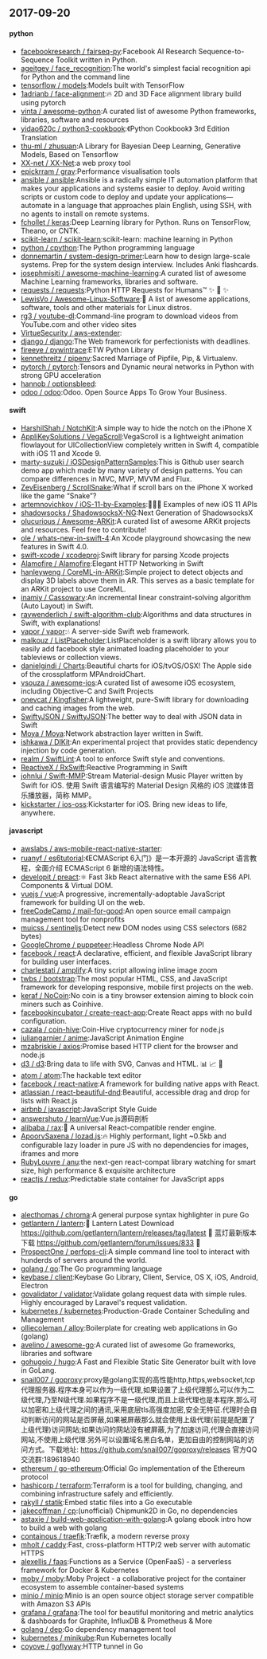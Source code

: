 ## 2017-09-20

#### python
* [facebookresearch / fairseq-py](https://github.com/facebookresearch/fairseq-py):Facebook AI Research Sequence-to-Sequence Toolkit written in Python.
* [ageitgey / face_recognition](https://github.com/ageitgey/face_recognition):The world's simplest facial recognition api for Python and the command line
* [tensorflow / models](https://github.com/tensorflow/models):Models built with TensorFlow
* [1adrianb / face-alignment](https://github.com/1adrianb/face-alignment):🔥 2D and 3D Face alignment library build using pytorch
* [vinta / awesome-python](https://github.com/vinta/awesome-python):A curated list of awesome Python frameworks, libraries, software and resources
* [yidao620c / python3-cookbook](https://github.com/yidao620c/python3-cookbook):《Python Cookbook》 3rd Edition Translation
* [thu-ml / zhusuan](https://github.com/thu-ml/zhusuan):A Library for Bayesian Deep Learning, Generative Models, Based on Tensorflow
* [XX-net / XX-Net](https://github.com/XX-net/XX-Net):a web proxy tool
* [epickrram / grav](https://github.com/epickrram/grav):Performance visualisation tools
* [ansible / ansible](https://github.com/ansible/ansible):Ansible is a radically simple IT automation platform that makes your applications and systems easier to deploy. Avoid writing scripts or custom code to deploy and update your applications— automate in a language that approaches plain English, using SSH, with no agents to install on remote systems.
* [fchollet / keras](https://github.com/fchollet/keras):Deep Learning library for Python. Runs on TensorFlow, Theano, or CNTK.
* [scikit-learn / scikit-learn](https://github.com/scikit-learn/scikit-learn):scikit-learn: machine learning in Python
* [python / cpython](https://github.com/python/cpython):The Python programming language
* [donnemartin / system-design-primer](https://github.com/donnemartin/system-design-primer):Learn how to design large-scale systems. Prep for the system design interview. Includes Anki flashcards.
* [josephmisiti / awesome-machine-learning](https://github.com/josephmisiti/awesome-machine-learning):A curated list of awesome Machine Learning frameworks, libraries and software.
* [requests / requests](https://github.com/requests/requests):Python HTTP Requests for Humans™ ✨ 🍰 ✨
* [LewisVo / Awesome-Linux-Software](https://github.com/LewisVo/Awesome-Linux-Software):🐧 A list of awesome applications, software, tools and other materials for Linux distros.
* [rg3 / youtube-dl](https://github.com/rg3/youtube-dl):Command-line program to download videos from YouTube.com and other video sites
* [VirtueSecurity / aws-extender](https://github.com/VirtueSecurity/aws-extender):
* [django / django](https://github.com/django/django):The Web framework for perfectionists with deadlines.
* [fireeye / pywintrace](https://github.com/fireeye/pywintrace):ETW Python Library
* [kennethreitz / pipenv](https://github.com/kennethreitz/pipenv):Sacred Marriage of Pipfile, Pip, & Virtualenv.
* [pytorch / pytorch](https://github.com/pytorch/pytorch):Tensors and Dynamic neural networks in Python with strong GPU acceleration
* [hannob / optionsbleed](https://github.com/hannob/optionsbleed):
* [odoo / odoo](https://github.com/odoo/odoo):Odoo. Open Source Apps To Grow Your Business.

#### swift
* [HarshilShah / NotchKit](https://github.com/HarshilShah/NotchKit):A simple way to hide the notch on the iPhone X
* [AppliKeySolutions / VegaScroll](https://github.com/AppliKeySolutions/VegaScroll):VegaScroll is a lightweight animation flowlayout for UICollectionView completely written in Swift 4, compatible with iOS 11 and Xcode 9.
* [marty-suzuki / iOSDesignPatternSamples](https://github.com/marty-suzuki/iOSDesignPatternSamples):This is Github user search demo app which made by many variety of design patterns. You can compare differences in MVC, MVP, MVVM and Flux.
* [ZevEisenberg / ScrollSnake](https://github.com/ZevEisenberg/ScrollSnake):What if scroll bars on the iPhone X worked like the game “Snake”?
* [artemnovichkov / iOS-11-by-Examples](https://github.com/artemnovichkov/iOS-11-by-Examples):👨🏻‍💻 Examples of new iOS 11 APIs
* [shadowsocks / ShadowsocksX-NG](https://github.com/shadowsocks/ShadowsocksX-NG):Next Generation of ShadowsocksX
* [olucurious / Awesome-ARKit](https://github.com/olucurious/Awesome-ARKit):A curated list of awesome ARKit projects and resources. Feel free to contribute!
* [ole / whats-new-in-swift-4](https://github.com/ole/whats-new-in-swift-4):An Xcode playground showcasing the new features in Swift 4.0.
* [swift-xcode / xcodeproj](https://github.com/swift-xcode/xcodeproj):Swift library for parsing Xcode projects
* [Alamofire / Alamofire](https://github.com/Alamofire/Alamofire):Elegant HTTP Networking in Swift
* [hanleyweng / CoreML-in-ARKit](https://github.com/hanleyweng/CoreML-in-ARKit):Simple project to detect objects and display 3D labels above them in AR. This serves as a basic template for an ARKit project to use CoreML.
* [inamiy / Cassowary](https://github.com/inamiy/Cassowary):An incremental linear constraint-solving algorithm (Auto Layout) in Swift.
* [raywenderlich / swift-algorithm-club](https://github.com/raywenderlich/swift-algorithm-club):Algorithms and data structures in Swift, with explanations!
* [vapor / vapor](https://github.com/vapor/vapor):💧 A server-side Swift web framework.
* [malkouz / ListPlaceholder](https://github.com/malkouz/ListPlaceholder):ListPlaceholder is a swift library allows you to easily add facebook style animated loading placeholder to your tableviews or collection views.
* [danielgindi / Charts](https://github.com/danielgindi/Charts):Beautiful charts for iOS/tvOS/OSX! The Apple side of the crossplatform MPAndroidChart.
* [vsouza / awesome-ios](https://github.com/vsouza/awesome-ios):A curated list of awesome iOS ecosystem, including Objective-C and Swift Projects
* [onevcat / Kingfisher](https://github.com/onevcat/Kingfisher):A lightweight, pure-Swift library for downloading and caching images from the web.
* [SwiftyJSON / SwiftyJSON](https://github.com/SwiftyJSON/SwiftyJSON):The better way to deal with JSON data in Swift
* [Moya / Moya](https://github.com/Moya/Moya):Network abstraction layer written in Swift.
* [ishkawa / DIKit](https://github.com/ishkawa/DIKit):An experimental project that provides static dependency injection by code generation.
* [realm / SwiftLint](https://github.com/realm/SwiftLint):A tool to enforce Swift style and conventions.
* [ReactiveX / RxSwift](https://github.com/ReactiveX/RxSwift):Reactive Programming in Swift
* [johnlui / Swift-MMP](https://github.com/johnlui/Swift-MMP):Stream Material-design Music Player written by Swift for iOS. 使用 Swift 语言编写的 Material Design 风格的 iOS 流媒体音乐播放器，简称 MMP。
* [kickstarter / ios-oss](https://github.com/kickstarter/ios-oss):Kickstarter for iOS. Bring new ideas to life, anywhere.

#### javascript
* [awslabs / aws-mobile-react-native-starter](https://github.com/awslabs/aws-mobile-react-native-starter):
* [ruanyf / es6tutorial](https://github.com/ruanyf/es6tutorial):《ECMAScript 6入门》是一本开源的 JavaScript 语言教程，全面介绍 ECMAScript 6 新增的语法特性。
* [developit / preact](https://github.com/developit/preact):⚛️ Fast 3kb React alternative with the same ES6 API. Components & Virtual DOM.
* [vuejs / vue](https://github.com/vuejs/vue):A progressive, incrementally-adoptable JavaScript framework for building UI on the web.
* [freeCodeCamp / mail-for-good](https://github.com/freeCodeCamp/mail-for-good):An open source email campaign management tool for nonprofits
* [muicss / sentineljs](https://github.com/muicss/sentineljs):Detect new DOM nodes using CSS selectors (682 bytes)
* [GoogleChrome / puppeteer](https://github.com/GoogleChrome/puppeteer):Headless Chrome Node API
* [facebook / react](https://github.com/facebook/react):A declarative, efficient, and flexible JavaScript library for building user interfaces.
* [charlestati / amplify](https://github.com/charlestati/amplify):A tiny script allowing inline image zoom
* [twbs / bootstrap](https://github.com/twbs/bootstrap):The most popular HTML, CSS, and JavaScript framework for developing responsive, mobile first projects on the web.
* [keraf / NoCoin](https://github.com/keraf/NoCoin):No coin is a tiny browser extension aiming to block coin miners such as Coinhive.
* [facebookincubator / create-react-app](https://github.com/facebookincubator/create-react-app):Create React apps with no build configuration.
* [cazala / coin-hive](https://github.com/cazala/coin-hive):Coin-Hive cryptocurrency miner for node.js
* [juliangarnier / anime](https://github.com/juliangarnier/anime):JavaScript Animation Engine
* [mzabriskie / axios](https://github.com/mzabriskie/axios):Promise based HTTP client for the browser and node.js
* [d3 / d3](https://github.com/d3/d3):Bring data to life with SVG, Canvas and HTML. 📊 📈 🎉
* [atom / atom](https://github.com/atom/atom):The hackable text editor
* [facebook / react-native](https://github.com/facebook/react-native):A framework for building native apps with React.
* [atlassian / react-beautiful-dnd](https://github.com/atlassian/react-beautiful-dnd):Beautiful, accessible drag and drop for lists with React.js
* [airbnb / javascript](https://github.com/airbnb/javascript):JavaScript Style Guide
* [answershuto / learnVue](https://github.com/answershuto/learnVue):Vue.js源码剖析
* [alibaba / rax](https://github.com/alibaba/rax):🎩 A universal React-compatible render engine.
* [ApoorvSaxena / lozad.js](https://github.com/ApoorvSaxena/lozad.js):🔥 Highly performant, light ~0.5kb and configurable lazy loader in pure JS with no dependencies for images, iframes and more
* [RubyLouvre / anu](https://github.com/RubyLouvre/anu):the next-gen react-compat library watching for smart size, high performance & exquisite architecture
* [reactjs / redux](https://github.com/reactjs/redux):Predictable state container for JavaScript apps

#### go
* [alecthomas / chroma](https://github.com/alecthomas/chroma):A general purpose syntax highlighter in pure Go
* [getlantern / lantern](https://github.com/getlantern/lantern):🔴 Lantern Latest Download https://github.com/getlantern/lantern/releases/tag/latest 🔴 蓝灯最新版本下载 https://github.com/getlantern/forum/issues/833 🔴
* [ProspectOne / perfops-cli](https://github.com/ProspectOne/perfops-cli):A simple command line tool to interact with hunderds of servers around the world.
* [golang / go](https://github.com/golang/go):The Go programming language
* [keybase / client](https://github.com/keybase/client):Keybase Go Library, Client, Service, OS X, iOS, Android, Electron
* [govalidator / validator](https://github.com/govalidator/validator):Validate golang request data with simple rules. Highly encouraged by Laravel's request validation.
* [kubernetes / kubernetes](https://github.com/kubernetes/kubernetes):Production-Grade Container Scheduling and Management
* [olliecoleman / alloy](https://github.com/olliecoleman/alloy):Boilerplate for creating web applications in Go (golang)
* [avelino / awesome-go](https://github.com/avelino/awesome-go):A curated list of awesome Go frameworks, libraries and software
* [gohugoio / hugo](https://github.com/gohugoio/hugo):A Fast and Flexible Static Site Generator built with love in GoLang.
* [snail007 / goproxy](https://github.com/snail007/goproxy):proxy是golang实现的高性能http,https,websocket,tcp代理服务器.程序本身可以作为一级代理,如果设置了上级代理那么可以作为二级代理,乃至N级代理.如果程序不是一级代理,而且上级代理也是本程序,那么可以加密和上级代理之间的通讯,采用底层tls高强度加密,安全无特征.代理时会自动判断访问的网站是否屏蔽,如果被屏蔽那么就会使用上级代理(前提是配置了上级代理)访问网站;如果访问的网站没有被屏蔽,为了加速访问,代理会直接访问网站,不使用上级代理.另外可以设置域名黑白名单，更加自由的控制网站的访问方式。下载地址: https://github.com/snail007/goproxy/releases 官方QQ交流群:189618940
* [ethereum / go-ethereum](https://github.com/ethereum/go-ethereum):Official Go implementation of the Ethereum protocol
* [hashicorp / terraform](https://github.com/hashicorp/terraform):Terraform is a tool for building, changing, and combining infrastructure safely and efficiently.
* [rakyll / statik](https://github.com/rakyll/statik):Embed static files into a Go executable
* [jakecoffman / cp](https://github.com/jakecoffman/cp):(unofficial) Chipmunk2D in Go, no dependencies
* [astaxie / build-web-application-with-golang](https://github.com/astaxie/build-web-application-with-golang):A golang ebook intro how to build a web with golang
* [containous / traefik](https://github.com/containous/traefik):Træfik, a modern reverse proxy
* [mholt / caddy](https://github.com/mholt/caddy):Fast, cross-platform HTTP/2 web server with automatic HTTPS
* [alexellis / faas](https://github.com/alexellis/faas):Functions as a Service (OpenFaaS) - a serverless framework for Docker & Kubernetes
* [moby / moby](https://github.com/moby/moby):Moby Project - a collaborative project for the container ecosystem to assemble container-based systems
* [minio / minio](https://github.com/minio/minio):Minio is an open source object storage server compatible with Amazon S3 APIs
* [grafana / grafana](https://github.com/grafana/grafana):The tool for beautiful monitoring and metric analytics & dashboards for Graphite, InfluxDB & Prometheus & More
* [golang / dep](https://github.com/golang/dep):Go dependency management tool
* [kubernetes / minikube](https://github.com/kubernetes/minikube):Run Kubernetes locally
* [coyove / goflyway](https://github.com/coyove/goflyway):HTTP tunnel in Go
